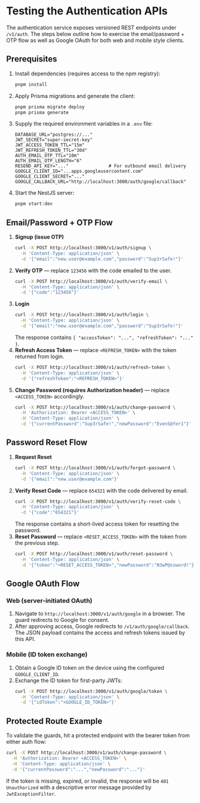 # Testing the Authentication APIs

The authentication service exposes versioned REST endpoints under `/v1/auth`. The steps below outline how to exercise the
email/password + OTP flow as well as Google OAuth for both web and mobile style clients.

## Prerequisites

1. Install dependencies (requires access to the npm registry):
   ```bash
   pnpm install
   ```
2. Apply Prisma migrations and generate the client:
   ```bash
   pnpm prisma migrate deploy
   pnpm prisma generate
   ```
3. Supply the required environment variables in a `.env` file:
   ```env
   DATABASE_URL="postgres://..."
   JWT_SECRET="super-secret-key"
   JWT_ACCESS_TOKEN_TTL="15m"
   JWT_REFRESH_TOKEN_TTL="30d"
   AUTH_EMAIL_OTP_TTL="10m"
   AUTH_EMAIL_OTP_LENGTH="6"
   RESEND_API_KEY="..."               # For outbound email delivery
   GOOGLE_CLIENT_ID="...apps.googleusercontent.com"
   GOOGLE_CLIENT_SECRET="..."
   GOOGLE_CALLBACK_URL="http://localhost:3000/auth/google/callback"
   ```
4. Start the NestJS server:
   ```bash
   pnpm start:dev
   ```

## Email/Password + OTP Flow

1. **Signup (issue OTP)**
   ```bash
   curl -X POST http://localhost:3000/v1/auth/signup \
     -H 'Content-Type: application/json' \
     -d '{"email":"new.user@example.com","password":"Sup3rSafe!"}'
   ```
2. **Verify OTP** — replace `123456` with the code emailed to the user.
   ```bash
   curl -X POST http://localhost:3000/v1/auth/verify-email \
     -H 'Content-Type: application/json' \
     -d '{"code":"123456"}'
   ```
3. **Login**
   ```bash
   curl -X POST http://localhost:3000/v1/auth/login \
     -H 'Content-Type: application/json' \
     -d '{"email":"new.user@example.com","password":"Sup3rSafe!"}'
   ```
   The response contains `{ "accessToken": "...", "refreshToken": "..." }`.
4. **Refresh Access Token** — replace `<REFRESH_TOKEN>` with the token returned from login.
   ```bash
   curl -X POST http://localhost:3000/v1/auth/refresh-token \
     -H 'Content-Type: application/json' \
     -d '{"refreshToken":"<REFRESH_TOKEN>"}'
   ```
5. **Change Password (requires Authorization header)** — replace `<ACCESS_TOKEN>` accordingly.
   ```bash
   curl -X POST http://localhost:3000/v1/auth/change-password \
     -H 'Authorization: Bearer <ACCESS_TOKEN>' \
     -H 'Content-Type: application/json' \
     -d '{"currentPassword":"Sup3rSafe!","newPassword":"EvenS@fer1"}'
   ```

## Password Reset Flow

1. **Request Reset**
   ```bash
   curl -X POST http://localhost:3000/v1/auth/forgot-password \
     -H 'Content-Type: application/json' \
     -d '{"email":"new.user@example.com"}'
   ```
2. **Verify Reset Code** — replace `654321` with the code delivered by email.
   ```bash
   curl -X POST http://localhost:3000/v1/auth/verify-reset-code \
     -H 'Content-Type: application/json' \
     -d '{"code":"654321"}'
   ```
   The response contains a short-lived access token for resetting the password.
3. **Reset Password** — replace `<RESET_ACCESS_TOKEN>` with the token from the previous step.
   ```bash
   curl -X POST http://localhost:3000/v1/auth/reset-password \
     -H 'Content-Type: application/json' \
     -d '{"token":"<RESET_ACCESS_TOKEN>","newPassword":"N3wP@ssword!"}'
   ```

## Google OAuth Flow

### Web (server-initiated OAuth)
1. Navigate to `http://localhost:3000/v1/auth/google` in a browser. The guard redirects to Google for consent.
2. After approving access, Google redirects to `/v1/auth/google/callback`. The JSON payload contains the access and refresh tokens issued by this API.

### Mobile (ID token exchange)
1. Obtain a Google ID token on the device using the configured `GOOGLE_CLIENT_ID`.
2. Exchange the ID token for first-party JWTs:
   ```bash
   curl -X POST http://localhost:3000/v1/auth/google/token \
     -H 'Content-Type: application/json' \
     -d '{"idToken":"<GOOGLE_ID_TOKEN>"}'
   ```

## Protected Route Example

To validate the guards, hit a protected endpoint with the bearer token from either auth flow:
```bash
curl -X POST http://localhost:3000/v1/auth/change-password \
  -H 'Authorization: Bearer <ACCESS_TOKEN>' \
  -H 'Content-Type: application/json' \
  -d '{"currentPassword":"...","newPassword":"..."}'
```
If the token is missing, expired, or invalid, the response will be `401 Unauthorized` with a descriptive error message provided by `JwtExceptionFilter`.
